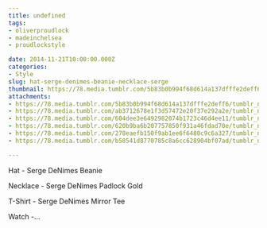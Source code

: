 ```yaml
---
title: undefined
tags:
- oliverproudlock
- madeinchelsea
- proudlockstyle

date: 2014-11-21T10:00:00.000Z
categories:
- Style
slug: hat-serge-denimes-beanie-necklace-serge
thumbnail: https://78.media.tumblr.com/5b83b0b994f68d614a137dfffe2deff6/tumblr_nfanyxTq8E1rhrm24o4_540.jpg
attachments:
- https://78.media.tumblr.com/5b83b0b994f68d614a137dfffe2deff6/tumblr_nfanyxTq8E1rhrm24o4_1280.jpg
- https://78.media.tumblr.com/ab3712678e1f3d57472e20f37e292a2e/tumblr_nfanyxTq8E1rhrm24o5_1280.jpg
- https://78.media.tumblr.com/604dee3e6492982074b1723c46d4ee11/tumblr_nfanyxTq8E1rhrm24o1_1280.jpg
- https://78.media.tumblr.com/620b9ba6b207757850f931a46fdad70e/tumblr_nfanyxTq8E1rhrm24o6_1280.jpg
- https://78.media.tumblr.com/278eaefb150f9ab1ee6f6480c9c6a327/tumblr_nfanyxTq8E1rhrm24o2_1280.jpg
- https://78.media.tumblr.com/b58541d8770785c8a6cc628904bf07ad/tumblr_nfanyxTq8E1rhrm24o3_1280.jpg

---
```


Hat - Serge DeNimes Beanie 

  Necklace - Serge DeNimes Padlock Gold 

  T-Shirt - Serge DeNimes Mirror Tee 

  Watch -...
